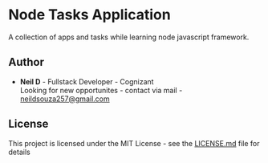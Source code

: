 # Node Tasks Application 

A collection of apps and tasks while learning node javascript framework.

## Author

* **Neil D** - Fullstack Developer - Cognizant
<br />Looking for new opportunites - contact via mail - neildsouza257@gmail.com

## License

This project is licensed under the MIT License - see the [LICENSE.md](LICENSE.md) file for details

